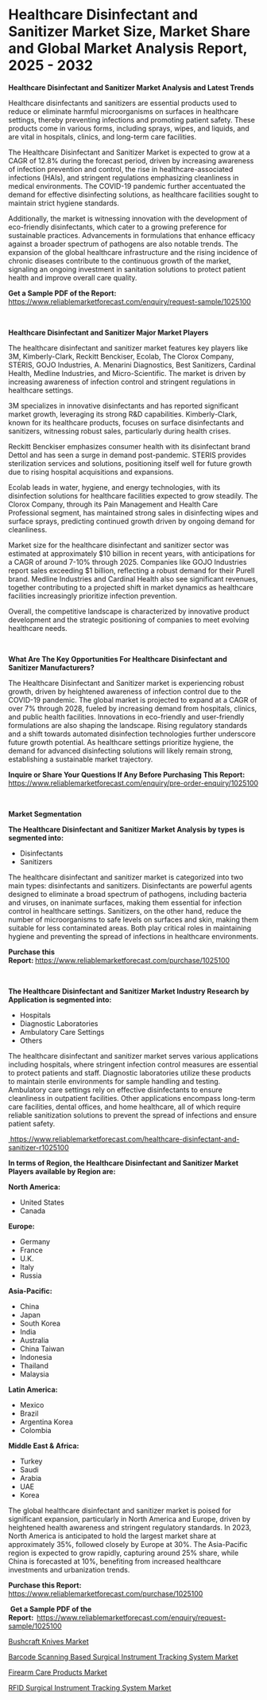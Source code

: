 <p><h1>Healthcare Disinfectant and Sanitizer Market Size, Market Share and Global Market Analysis Report, 2025 - 2032</h1></p><p><strong>Healthcare Disinfectant and Sanitizer Market Analysis and Latest Trends</strong></p>
<p><p>Healthcare disinfectants and sanitizers are essential products used to reduce or eliminate harmful microorganisms on surfaces in healthcare settings, thereby preventing infections and promoting patient safety. These products come in various forms, including sprays, wipes, and liquids, and are vital in hospitals, clinics, and long-term care facilities.</p><p>The Healthcare Disinfectant and Sanitizer Market is expected to grow at a CAGR of 12.8% during the forecast period, driven by increasing awareness of infection prevention and control, the rise in healthcare-associated infections (HAIs), and stringent regulations emphasizing cleanliness in medical environments. The COVID-19 pandemic further accentuated the demand for effective disinfecting solutions, as healthcare facilities sought to maintain strict hygiene standards.</p><p>Additionally, the market is witnessing innovation with the development of eco-friendly disinfectants, which cater to a growing preference for sustainable practices. Advancements in formulations that enhance efficacy against a broader spectrum of pathogens are also notable trends. The expansion of the global healthcare infrastructure and the rising incidence of chronic diseases contribute to the continuous growth of the market, signaling an ongoing investment in sanitation solutions to protect patient health and improve overall care quality.</p></p>
<p><strong>Get a Sample PDF of the Report:&nbsp;</strong> <a href="https://www.reliablemarketforecast.com/enquiry/request-sample/1025100?utm_campaign=1885&utm_medium=2&utm_source=Github&utm_content=ia&utm_term=07032025&utm_id=healthcare-disinfectant-and-sanitizer">https://www.reliablemarketforecast.com/enquiry/request-sample/1025100</a></p>
<p>&nbsp;</p>
<p><strong>Healthcare Disinfectant and Sanitizer Major Market Players</strong></p>
<p><p>The healthcare disinfectant and sanitizer market features key players like 3M, Kimberly-Clark, Reckitt Benckiser, Ecolab, The Clorox Company, STERIS, GOJO Industries, A. Menarini Diagnostics, Best Sanitizers, Cardinal Health, Medline Industries, and Micro-Scientific. The market is driven by increasing awareness of infection control and stringent regulations in healthcare settings.</p><p>3M specializes in innovative disinfectants and has reported significant market growth, leveraging its strong R&D capabilities. Kimberly-Clark, known for its healthcare products, focuses on surface disinfectants and sanitizers, witnessing robust sales, particularly during health crises.</p><p>Reckitt Benckiser emphasizes consumer health with its disinfectant brand Dettol and has seen a surge in demand post-pandemic. STERIS provides sterilization services and solutions, positioning itself well for future growth due to rising hospital acquisitions and expansions.</p><p>Ecolab leads in water, hygiene, and energy technologies, with its disinfection solutions for healthcare facilities expected to grow steadily. The Clorox Company, through its Pain Management and Health Care Professional segment, has maintained strong sales in disinfecting wipes and surface sprays, predicting continued growth driven by ongoing demand for cleanliness.</p><p>Market size for the healthcare disinfectant and sanitizer sector was estimated at approximately $10 billion in recent years, with anticipations for a CAGR of around 7-10% through 2025. Companies like GOJO Industries report sales exceeding $1 billion, reflecting a robust demand for their Purell brand. Medline Industries and Cardinal Health also see significant revenues, together contributing to a projected shift in market dynamics as healthcare facilities increasingly prioritize infection prevention. </p><p>Overall, the competitive landscape is characterized by innovative product development and the strategic positioning of companies to meet evolving healthcare needs.</p></p>
<p>&nbsp;</p>
<p><strong>What Are The Key Opportunities For Healthcare Disinfectant and Sanitizer Manufacturers?</strong></p>
<p><p>The Healthcare Disinfectant and Sanitizer market is experiencing robust growth, driven by heightened awareness of infection control due to the COVID-19 pandemic. The global market is projected to expand at a CAGR of over 7% through 2028, fueled by increasing demand from hospitals, clinics, and public health facilities. Innovations in eco-friendly and user-friendly formulations are also shaping the landscape. Rising regulatory standards and a shift towards automated disinfection technologies further underscore future growth potential. As healthcare settings prioritize hygiene, the demand for advanced disinfecting solutions will likely remain strong, establishing a sustainable market trajectory.</p></p>
<p><strong>Inquire or Share Your Questions If Any Before Purchasing This Report:</strong> <a href="https://www.reliablemarketforecast.com/enquiry/pre-order-enquiry/1025100?utm_campaign=1885&utm_medium=2&utm_source=Github&utm_content=ia&utm_term=07032025&utm_id=healthcare-disinfectant-and-sanitizer">https://www.reliablemarketforecast.com/enquiry/pre-order-enquiry/1025100</a></p>
<p>&nbsp;</p>
<p><strong>Market Segmentation</strong></p>
<p><strong>The Healthcare Disinfectant and Sanitizer Market Analysis by types is segmented into:</strong></p>
<p><ul><li>Disinfectants</li><li>Sanitizers</li></ul></p>
<p><p>The healthcare disinfectant and sanitizer market is categorized into two main types: disinfectants and sanitizers. Disinfectants are powerful agents designed to eliminate a broad spectrum of pathogens, including bacteria and viruses, on inanimate surfaces, making them essential for infection control in healthcare settings. Sanitizers, on the other hand, reduce the number of microorganisms to safe levels on surfaces and skin, making them suitable for less contaminated areas. Both play critical roles in maintaining hygiene and preventing the spread of infections in healthcare environments.</p></p>
<p><strong>Purchase this Report:&nbsp;</strong><a href="https://www.reliablemarketforecast.com/purchase/1025100?utm_campaign=1885&utm_medium=2&utm_source=Github&utm_content=ia&utm_term=07032025&utm_id=healthcare-disinfectant-and-sanitizer">https://www.reliablemarketforecast.com/purchase/1025100</a></p>
<p>&nbsp;</p>
<p><strong>The Healthcare Disinfectant and Sanitizer Market Industry Research by Application is segmented into:</strong></p>
<p><ul><li>Hospitals</li><li>Diagnostic Laboratories</li><li>Ambulatory Care Settings</li><li>Others</li></ul></p>
<p><p>The healthcare disinfectant and sanitizer market serves various applications including hospitals, where stringent infection control measures are essential to protect patients and staff. Diagnostic laboratories utilize these products to maintain sterile environments for sample handling and testing. Ambulatory care settings rely on effective disinfectants to ensure cleanliness in outpatient facilities. Other applications encompass long-term care facilities, dental offices, and home healthcare, all of which require reliable sanitization solutions to prevent the spread of infections and ensure patient safety.</p></p>
<p><a href="https://www.reliablemarketforecast.com/healthcare-disinfectant-and-sanitizer-r1025100?utm_campaign=1885&utm_medium=2&utm_source=Github&utm_content=ia&utm_term=07032025&utm_id=healthcare-disinfectant-and-sanitizer">&nbsp;https://www.reliablemarketforecast.com/healthcare-disinfectant-and-sanitizer-r1025100</a></p>
<p><strong>In terms of Region, the Healthcare Disinfectant and Sanitizer Market Players available by Region are:</strong></p>
<p>
    <p> <strong> North America: </strong>
        <ul>
            <li>United States</li>
            <li>Canada</li>
        </ul>
        </p> 
    <p> <strong> Europe: </strong>
        <ul>
            <li>Germany</li>
            <li>France</li>
            <li>U.K.</li>
            <li>Italy</li>
            <li>Russia</li>
        </ul>
        </p> 
    <p> <strong> Asia-Pacific: </strong>
        <ul>
            <li>China</li>
            <li>Japan</li>
            <li>South Korea</li>
            <li>India</li>
            <li>Australia</li>
            <li>China Taiwan</li>
            <li>Indonesia</li>
            <li>Thailand</li>
            <li>Malaysia</li>
        </ul>
        </p> 
    <p> <strong> Latin America: </strong>
        <ul>
            <li>Mexico</li>
            <li>Brazil</li>
            <li>Argentina Korea</li>
            <li>Colombia</li>
        </ul>
        </p> 
    <p> <strong> Middle East & Africa: </strong>
        <ul>
            <li>Turkey</li>
            <li>Saudi</li>
            <li>Arabia</li>
            <li>UAE</li>
            <li>Korea</li>
        </ul>
    </p>
    </p>
<p><p>The global healthcare disinfectant and sanitizer market is poised for significant expansion, particularly in North America and Europe, driven by heightened health awareness and stringent regulatory standards. In 2023, North America is anticipated to hold the largest market share at approximately 35%, followed closely by Europe at 30%. The Asia-Pacific region is expected to grow rapidly, capturing around 25% share, while China is forecasted at 10%, benefiting from increased healthcare investments and urbanization trends.</p></p>
<p><strong>Purchase this Report: </strong><a href="https://www.reliablemarketforecast.com/purchase/1025100?utm_campaign=1885&utm_medium=2&utm_source=Github&utm_content=ia&utm_term=07032025&utm_id=healthcare-disinfectant-and-sanitizer">https://www.reliablemarketforecast.com/purchase/1025100</a></p>
<p>&nbsp;<strong>Get a Sample PDF of the Report:&nbsp;&nbsp;</strong><a href="https://www.reliablemarketforecast.com/enquiry/request-sample/1025100?utm_campaign=1885&utm_medium=2&utm_source=Github&utm_content=ia&utm_term=07032025&utm_id=healthcare-disinfectant-and-sanitizer">https://www.reliablemarketforecast.com/enquiry/request-sample/1025100</a></p>
<p><strong></strong></p>
<p><p><a href="https://github.com/jolashta/Market-Research-Report-List-1/blob/main/bushcraft-knives-market.md?utm_campaign=1885&utm_medium=2&utm_source=Github&utm_content=ia&utm_term=07032025&utm_id=healthcare-disinfectant-and-sanitizer">Bushcraft Knives Market</a></p><p><a href="https://github.com/sofayahoo2023/Market-Research-Report-List-7/blob/main/barcode-scanning-based-surgical-instrument-tracking-system-market.md?utm_campaign=1885&utm_medium=2&utm_source=Github&utm_content=ia&utm_term=07032025&utm_id=healthcare-disinfectant-and-sanitizer">Barcode Scanning Based Surgical Instrument Tracking System Market</a></p><p><a href="https://github.com/vourkanirza/Market-Research-Report-List-1/blob/main/firearm-care-products-market.md?utm_campaign=1885&utm_medium=2&utm_source=Github&utm_content=ia&utm_term=07032025&utm_id=healthcare-disinfectant-and-sanitizer">Firearm Care Products Market</a></p><p><a href="https://github.com/wwwkeltoum/Market-Research-Report-List-5/blob/main/rfid-surgical-instrument-tracking-system-market.md?utm_campaign=1885&utm_medium=2&utm_source=Github&utm_content=ia&utm_term=07032025&utm_id=healthcare-disinfectant-and-sanitizer">RFID Surgical Instrument Tracking System Market</a></p></p>